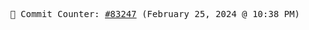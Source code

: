 <p align="center">
    <samp>
        📮 Commit Counter: <a href="https://github.com/Javascript-void0/Javascript-void0/commits/main">#83247</a> (February 25, 2024 @ 10:38 PM)
    </samp>
</p>